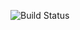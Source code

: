 ![Build Status](https://github.com/jackcase04/cch-app-backend/actions/workflows/deploy.yml/badge.svg)
